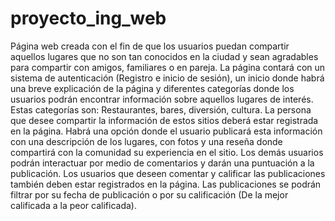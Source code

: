 # proyecto_ing_web

Página web creada con el fin de que los usuarios puedan compartir aquellos lugares que no son tan conocidos en la ciudad y sean agradables para compartir con amigos, familiares o en pareja. La página contará con un sistema de autenticación (Registro e inicio de sesión), un inicio donde habrá una breve explicación de la página y diferentes categorías donde los usuarios podrán encontrar información sobre aquellos lugares de interés. Estas categorías son: Restaurantes, bares, diversión, cultura. La persona que desee compartir la información de estos sitios deberá estar registrada en la página. Habrá una opción donde el usuario publicará esta información con una descripción de los lugares, con fotos y una reseña donde compartirá con la comunidad su experiencia en el sitio. Los demás usuarios podrán interactuar por medio de comentarios y darán una puntuación a la publicación. Los usuarios que deseen comentar y calificar las publicaciones también deben estar registrados en la página. Las publicaciones se podrán filtrar por su fecha de publicación o por su calificación (De la mejor calificada a la peor calificada).
